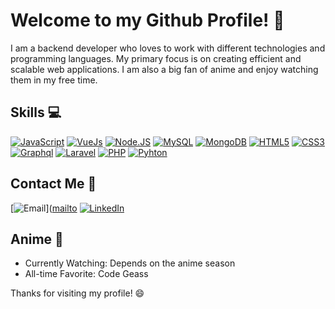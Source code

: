 # Welcome to my Github Profile! :wave:

I am a backend developer who loves to work with different technologies and programming languages. My primary focus is on creating efficient and scalable web applications. I am also a big fan of anime and enjoy watching them in my free time.

## Skills :computer:
[![JavaScript](https://img.shields.io/badge/JavaScript-F7DF1E?style=for-the-badge&logo=javascript&logoColor=white&labelColor=101010)]()
[![VueJs](https://img.shields.io/badge/Vue.js-35495E?style=for-the-badge&logo=Vue.js&logoColor=white&labelColor=101010)]()
[![Node.JS](https://img.shields.io/badge/Node.JS-339933?style=for-the-badge&logo=node.js&logoColor=white&labelColor=101010)]()
[![MySQL](https://img.shields.io/badge/MySQL-4479A1?style=for-the-badge&logo=mysql&logoColor=white&labelColor=101010)]()
[![MongoDB](https://img.shields.io/badge/MongoDB-green?style=for-the-badge&logo=mongodb&logoColor=white&labelColor=101010)]()
[![HTML5](https://img.shields.io/badge/HTML5-orange?style=for-the-badge&logo=HTML5&logoColor=white&labelColor=101010)]()
[![CSS3](https://img.shields.io/badge/CSS3-blue?style=for-the-badge&logo=CSS3&logoColor=white&labelColor=101010)]()
[![Graphql](https://img.shields.io/badge/GRAPHQL-ff69b4?style=for-the-badge&logo=GRAPHQL&logoColor=white&labelColor=101010)]()
[![Laravel](https://img.shields.io/badge/LARAVEL-F9322C?style=for-the-badge&logo=LARAVEL&logoColor=white&labelColor=101010)]()
[![PHP](https://img.shields.io/badge/PHP-grey?style=for-the-badge&logo=PHP&logoColor=white&labelColor=101010)]()
[![Pyhton](https://img.shields.io/badge/PYTHON-blue?style=for-the-badge&logo=PYTHON&logoColor=white&labelColor=101010)]()


## Contact Me :email:
[![Email](https://img.shields.io/badge/Gmail-akusterpiriz@gmail.com-44a3f1?style=for-the-badge&logo=gmail&logoColor=white&labelColor=101010)]([mailto](https://mail.google.com/mail/?view=cm&fs=1&to=akusterpiriz@gmail.com)
[![LinkedIn](https://img.shields.io/badge/LinkedIn-Agustin_Kuster-44a3f1?style=for-the-badge&logo=linkedin&logoColor=white&labelColor=101010)](https://www.linkedin.com/in/aguskuster/)

## Anime 🌊
- Currently Watching: Depends on the anime season 
- All-time Favorite: Code Geass

Thanks for visiting my profile! :smile:
